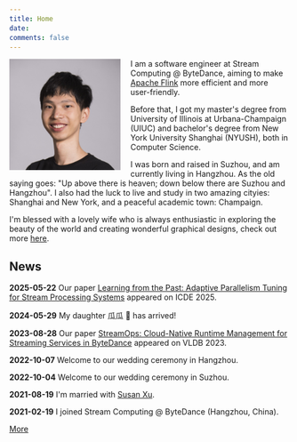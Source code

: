 ```yaml
---
title: Home
date:
comments: false
---
```


<img style="float: left; padding-right: 18px;" width="200" height="200" src="files/portrait.jpg">

I am a software engineer at Stream Computing @ ByteDance, aiming to make [Apache Flink](https://flink.apache.org/) more efficient and more user-friendly.

Before that, I got my master's degree from University of Illinois at Urbana-Champaign (UIUC) and bachelor's degree from New York University Shanghai (NYUSH), both in Computer Science.

I was born and raised in Suzhou, and am currently living in Hangzhou. As the old saying goes: "Up above there is heaven; down below there are Suzhou and Hangzhou". I also had the luck to live and study in two amazing cityies: Shanghai and New York, and a peaceful academic town: Champaign.

I'm blessed with a lovely wife who is always enthusiastic in exploring the beauty of the world and creating wonderful graphical designs, check out more [here](https://susanxx.com/).

## News

**2025-05-22**
Our paper [Learning from the Past: Adaptive Parallelism Tuning for Stream Processing Systems](https://arxiv.org/pdf/2504.12074) appeared on ICDE 2025.

**2024-05-29**
My daughter 瓜瓜 🍉 has arrived!

**2023-08-28**
Our paper [StreamOps: Cloud-Native Runtime Management for Streaming Services in ByteDance](https://www.vldb.org/pvldb/vol16/p3501-mao.pdf) appeared on VLDB 2023.

**2022-10-07**
Welcome to our wedding ceremony in Hangzhou.

**2022-10-04**
Welcome to our wedding ceremony in Suzhou.

**2021-08-19**
I'm married with [Susan Xu](https://susanxx.com/).

**2021-02-19**
I joined Stream Computing @ ByteDance (Hangzhou, China).

[More](/updates.html)
